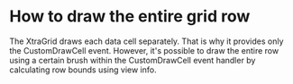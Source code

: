 # How to draw the entire grid row


<p>The XtraGrid draws each data cell separately. That is why it provides only the CustomDrawCell event. However, it's possible to draw the entire row using a certain brush within the CustomDrawCell event handler by calculating row bounds using view info.</p>

<br/>



